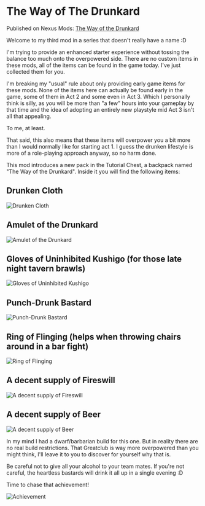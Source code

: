# The Way of The Drunkard

Published on Nexus Mods: [The Way of the Drunkard](https://www.nexusmods.com/baldursgate3/mods/3438)

Welcome to my third mod in a series that doesn't really have a name :D

I'm trying to provide an enhanced starter experience without tossing the balance too much onto the overpowered side. There are no custom items in these mods, all of the items can be found in the game today. I've just collected them for you.

I'm breaking my "usual" rule about only providing early game items for these mods. None of the items here can actually be found early in the game, some of them in Act 2 and some even in Act 3. Which I personally think is silly, as you will be more than "a few" hours into your gameplay by that time and the idea of adopting an entirely new playstyle mid Act 3 isn't all that appealing.

To me, at least.

That said, this also means that these items will overpower you a bit more than I would normally like for starting act 1. I guess the drunken lifestyle is more of a role-playing approach anyway, so no harm done.

This mod introduces a new pack in the Tutorial Chest, a backpack named "The Way of the Drunkard". Inside it you will find the following items:

## Drunken Cloth
![Drunken Cloth](../media/drunkard/armour.png)

## Amulet of the Drunkard
![Amulet of the Drunkard](../media/drunkard/amulet.png)

## Gloves of Uninhibited Kushigo (for those late night tavern brawls)
![Gloves of Uninhibited Kushigo](../media/drunkard/gloves.png)

## Punch-Drunk Bastard
![Punch-Drunk Bastard](../media/drunkard/greatclub.png)

## Ring of Flinging (helps when throwing chairs around in a bar fight)
![Ring of Flinging](../media/drunkard/ring.png)

## A decent supply of Fireswill
![A decent supply of Fireswill](../media/drunkard/fireswill.png)

## A decent supply of Beer
![A decent supply of Beer](../media/drunkard/beer.png)

In my mind I had a dwarf/barbarian build for this one. But in reality there are no real build restrictions. That Greatclub is way more overpowered than you might think, I'll leave it to you to discover for yourself why that is.

Be careful not to give all your alcohol to your team mates. If you're not careful, the heartless bastards will drink it all up in a single evening :D

Time to chase that achievement!

![Achievement](../media/drunkard/achievement.png)
